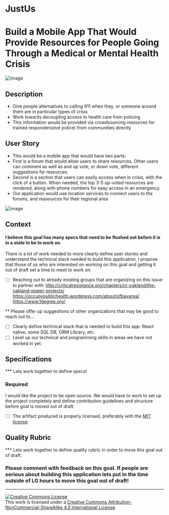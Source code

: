 # JustUs
# Build a Mobile App That Would Provide Resources for People Going Through a Medical or Mental Health Crisis

![image](https://cloud.githubusercontent.com/assets/6962945/19588815/0c66389a-971d-11e6-890c-bbaf1d739fa4.png)
## Description
- Give people alternatives to calling 911 when they, or someone around them are in particular types of crisis 
- Work towards decoupling access to health care from policing
- This information would be provided via crowdsourcing resources for trained responders(not police) from communities directly
## User Story
- This would be a mobile app that would have two parts:
- First is a forum that would allow users to share resources. Other users can comment as well as and up vote, or down vote, different suggestions for resources.
- Second is a section that users can easily access when in crisis, with the click of a button. When needed, the top 3-5 up-voted resources are rendered, along with phone numbers for easy access in an emergency.
- Our application would use location services to connect users to the forums, and reasources for their regional area

![image](https://cloud.githubusercontent.com/assets/6962945/19588862/602af254-971d-11e6-92ea-c24f4a67551c.png)
## Context
#### I believe this goal has many specs that need to be flushed out before it is in a state to be to work on.

There is a lot of work needed to more clearly define user stories and understand the technical stack needed to build this application. I propose that those of us who are interested on working on this goal and getting it out of draft set a time to meet to work on:
- [ ] Reaching out to already existing groups that are organizing on this issue to partner with:  http://criticalresistance.org/chapters/cr-oakland/the-oakland-power-projects/
  https://occupypublichealth.wordpress.com/about/sfbayarea/ 
  https://www.1degree.org/

*\* Please offer up suggestions of other organizations that may be good to reach out to...
- [ ] Clearly define technical stack that is needed to build this app: React native, some SQL DB, ORM Library, etc.
- [ ] Level up our technical and programming skills in areas we have not worked in yet.
## Specifications

**\* Lets work together to define specs!
### Required

I would like the project to be open source. We would have to work to set up the project completely and define contribution guidelines and structure before goal is moved out of draft.
- [ ] The artifact produced is properly licensed, preferably with the [MIT license](https://opensource.org/licenses/MIT).
## Quality Rubric

**\* Lets work together to define quality rubric in order to move this goal out of draft.
### Please comment with feedback on this goal. If people are serious about building this application lets put in the time outside of LG hours to move this goal out of draft!
---

<!-- LICENSE -->

<a rel="license" href="http://creativecommons.org/licenses/by-nc-sa/4.0/"><img alt="Creative Commons License" style="border-width:0" src="https://i.creativecommons.org/l/by-nc-sa/4.0/80x15.png" /></a>
<br />This work is licensed under a <a rel="license" href="http://creativecommons.org/licenses/by-nc-sa/4.0/">Creative Commons Attribution-NonCommercial-ShareAlike 4.0 International License</a>.

